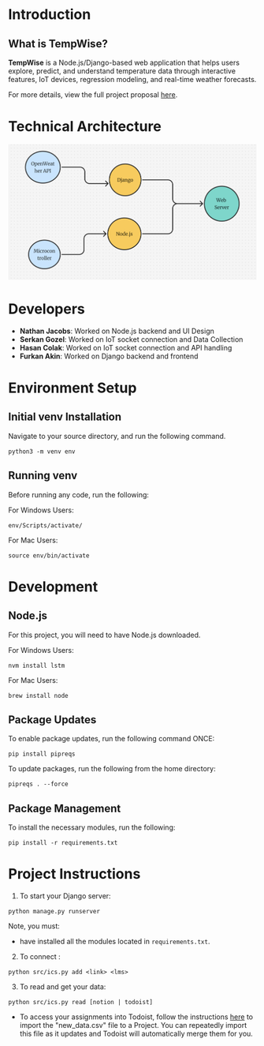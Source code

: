 # Introduction

## What is TempWise?

**TempWise** is a Node.js/Django-based web application that helps users explore, predict, and understand temperature data through interactive features, IoT devices, regression modeling, and real-time weather forecasts.

For more details, view the full project proposal [here](https://docs.google.com/document/d/1r9J_nPqgmsCsHMisUa338GkrDwXB0oKijnIRtwspQKE/edit?usp=sharing).

# Technical Architecture

![Assignment Aggregator Technical Architecture](https://github.com/CS222-UIUC/team-33-project/blob/main/techarc.png)

# Developers

- **Nathan Jacobs**: Worked on Node.js backend and UI Design
- **Serkan Gozel**: Worked on IoT socket connection and Data Collection 
- **Hasan Colak**: Worked on IoT socket connection and API handling
- **Furkan Akin**: Worked on Django backend and frontend

# Environment Setup

## Initial venv Installation

Navigate to your source directory, and run the following command.

```
python3 -m venv env
```

## Running venv

Before running any code, run the following:

For Windows Users:
```
env/Scripts/activate/
```
For Mac Users:
```
source env/bin/activate 
```
# Development

## Node.js
For this project, you will need to have Node.js downloaded.

For Windows Users:
```
nvm install lstm
```
For Mac Users:
```
brew install node
```


## Package Updates

To enable package updates, run the following command ONCE: 
```
pip install pipreqs
```

To update packages, run the following from the home directory:
```
pipreqs . --force
```

## Package Management

To install the necessary modules, run the following:

```
pip install -r requirements.txt
```

# Project Instructions

1. To start your Django server:
```
python manage.py runserver
```

Note, you must:
- have installed all the modules located in `requirements.txt`.

2. To connect :
```
python src/ics.py add <link> <lms>
```

3. To read and get your data:
```
python src/ics.py read [notion | todoist]
```
 - To access your assignments into Todoist, follow the instructions [here](https://todoist.com/help/articles/importing-or-exporting-project-templates#importing-project-templates-from-a-csv-file) to import the "new_data.csv" file to a Project. You can repeatedly import this file as it updates and Todoist will automatically merge them for you.
